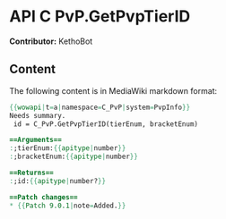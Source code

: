 # API C PvP.GetPvpTierID

**Contributor:** KethoBot

## Content

The following content is in MediaWiki markdown format:

```mediawiki
{{wowapi|t=a|namespace=C_PvP|system=PvpInfo}}
Needs summary.
 id = C_PvP.GetPvpTierID(tierEnum, bracketEnum)

==Arguments==
:;tierEnum:{{apitype|number}}
:;bracketEnum:{{apitype|number}}

==Returns==
:;id:{{apitype|number?}}

==Patch changes==
* {{Patch 9.0.1|note=Added.}}
```